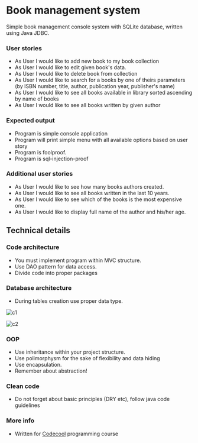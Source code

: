 # Book management system

Simple book management console system with SQLite database, written using Java JDBC.

### User stories

* As User I would like to add new book to my book collection  
* As User I would like to edit given book's data.  
* As User I would like to delete book from collection  
* As User I would like to search for a books by one of theirs parameters (by ISBN number, title, author, publication year, publisher's name)  
* As User I would like to see all books available in library sorted ascending by name of books 
* As User I would like to see all books written by given author  

### Expected output

* Program is simple console application 
* Program will print simple menu with all available options based on user story  
* Program is foolproof.  
* Program is sql-injection-proof  

### Additional user stories

* As User I would like to see how many books authors created. 
* As User I would like to see all books written in the last 10 years.  
* As User I would like to see which of the books is the most expensive one.  
* As User I would like to display full name of the author and his/her age.

## Technical details

### Code architecture

* You must implement program within MVC structure. 
* Use DAO pattern for data access.  
* Divide code into proper packages 

### Database architecture

* During tables creation use proper data type.  

![c1](https://raw.github.com/lpelczar/Book-Management-System-SQLiteg/master/diagram.png)

![c2](https://raw.github.com/lpelczar/Book-Management-System-SQLite/master/bookstore.png)

### OOP

* Use inheritance within your project structure. 
* Use polimorphysm for the sake of flexibility and data hiding   
* Use encapsulation.  
* Remember about abstraction! 

### Clean code

* Do not forget about basic principles (DRY etc), follow java code guidelines 

### More info

* Written for [Codecool](https://codecool.com/) programming course

